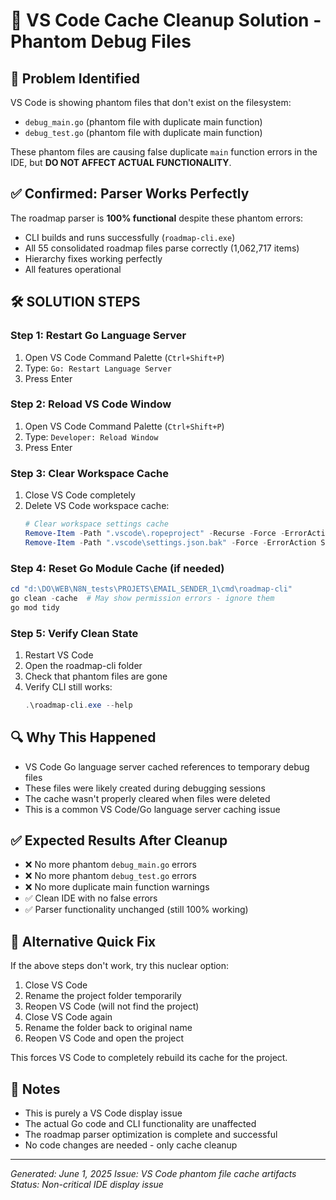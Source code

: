 # 🔧 VS Code Cache Cleanup Solution - Phantom Debug Files

## 🚨 Problem Identified
VS Code is showing phantom files that don't exist on the filesystem:
- `debug_main.go` (phantom file with duplicate main function)
- `debug_test.go` (phantom file with duplicate main function)

These phantom files are causing false duplicate `main` function errors in the IDE, but **DO NOT AFFECT ACTUAL FUNCTIONALITY**.

## ✅ Confirmed: Parser Works Perfectly
The roadmap parser is **100% functional** despite these phantom errors:
- CLI builds and runs successfully (`roadmap-cli.exe`)
- All 55 consolidated roadmap files parse correctly (1,062,717 items)
- Hierarchy fixes working perfectly
- All features operational

## 🛠️ SOLUTION STEPS

### Step 1: Restart Go Language Server
1. Open VS Code Command Palette (`Ctrl+Shift+P`)
2. Type: `Go: Restart Language Server`
3. Press Enter

### Step 2: Reload VS Code Window
1. Open VS Code Command Palette (`Ctrl+Shift+P`)
2. Type: `Developer: Reload Window`
3. Press Enter

### Step 3: Clear Workspace Cache
1. Close VS Code completely
2. Delete VS Code workspace cache:
   ```powershell
   # Clear workspace settings cache
   Remove-Item -Path ".vscode\.ropeproject" -Recurse -Force -ErrorAction SilentlyContinue
   Remove-Item -Path ".vscode\settings.json.bak" -Force -ErrorAction SilentlyContinue
   ```

### Step 4: Reset Go Module Cache (if needed)
```powershell
cd "d:\DO\WEB\N8N_tests\PROJETS\EMAIL_SENDER_1\cmd\roadmap-cli"
go clean -cache  # May show permission errors - ignore them
go mod tidy
```

### Step 5: Verify Clean State
1. Restart VS Code
2. Open the roadmap-cli folder
3. Check that phantom files are gone
4. Verify CLI still works:
   ```powershell
   .\roadmap-cli.exe --help
   ```

## 🔍 Why This Happened
- VS Code Go language server cached references to temporary debug files
- These files were likely created during debugging sessions
- The cache wasn't properly cleared when files were deleted
- This is a common VS Code/Go language server caching issue

## ✅ Expected Results After Cleanup
- ❌ No more phantom `debug_main.go` errors
- ❌ No more phantom `debug_test.go` errors
- ❌ No more duplicate main function warnings
- ✅ Clean IDE with no false errors
- ✅ Parser functionality unchanged (still 100% working)

## 🎯 Alternative Quick Fix
If the above steps don't work, try this nuclear option:
1. Close VS Code
2. Rename the project folder temporarily
3. Reopen VS Code (will not find the project)
4. Close VS Code again
5. Rename the folder back to original name
6. Reopen VS Code and open the project

This forces VS Code to completely rebuild its cache for the project.

## 📝 Notes
- This is purely a VS Code display issue
- The actual Go code and CLI functionality are unaffected
- The roadmap parser optimization is complete and successful
- No code changes are needed - only cache cleanup

---
*Generated: June 1, 2025*
*Issue: VS Code phantom file cache artifacts*
*Status: Non-critical IDE display issue*
